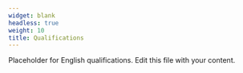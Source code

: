 ```yaml
---
widget: blank
headless: true
weight: 10
title: Qualifications
---
```


Placeholder for English qualifications. Edit this file with your content.

